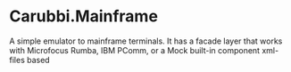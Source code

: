 # Carubbi.Mainframe
A simple emulator to mainframe terminals. It has a facade layer that works with Microfocus Rumba, IBM PComm, or a Mock built-in component xml-files based
